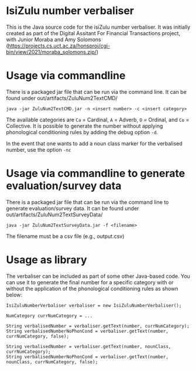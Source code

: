 # IsiZulu number verbaliser

This is the Java source code for the isiZulu number verbaliser. It was initially created as part of the Digital Assitant For Financial Transactions project, with Junior Moraba and Amy Solomons (https://projects.cs.uct.ac.za/honsproj/cgi-bin/view/2021/moraba_solomons.zip/)

# Usage via commandline

There is a packaged jar file that can be run via the command line. It can be found under out/artifacts/ZuluNum2TextCMD/

```
java -jar ZuluNum2TextCMD.jar -n <insert number> -c <insert category>
```

The available categories are `Ca` = Cardinal, `A` = Adverb, `O` = Ordinal, and `Co` = Collective. It is possible to generate the number without applying phonological conditioning rules by adding the debug option `-d`.

In the event that one wants to add a noun class marker for the verbalised number, use the option `-nc`

# Usage via commandline to generate evaluation/survey data

There is a packaged jar file that can be run via the command line to generate evaluation/survey data. It can be found under out/artifacts/ZuluNum2TextSurveyData/

```
java -jar ZuluNum2TextSurveyData.jar -f <filename>
```

The filename must be a csv file (e.g., output.csv)

# Usage as library

The verbaliser can be included as part of some other Java-based code. You can use it to generate the final number for a specific category with or without the application of the phonological conditioning rules as shown below:

```
IsiZuluNumberVerbaliser verbaliser = new IsiZuluNumberVerbaliser();

NumCategory currNumCategory = ...

String verbalisedNumber = verbaliser.getText(number, currNumCategory);
String verbalisedNumberNoPhonCond = verbaliser.getText(number, currNumCategory, false);

String verbalisedNumber = verbaliser.getText(number, nounClass, currNumCategory);
String verbalisedNumberNoPhonCond = verbaliser.getText(number, nounClass, currNumCategory, false);


```